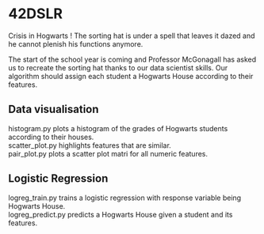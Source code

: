 # 42DSLR

Crisis in Hogwarts ! The sorting hat is under a spell that leaves it dazed and he cannot plenish his functions anymore.  

The start of the school year is coming and Professor McGonagall has asked us to recreate the sorting hat thanks to our data scientist skills. Our algorithm should assign each student a Hogwarts House according to their features.

## Data visualisation

histogram.py plots a histogram of the grades of Hogwarts students according to their houses.  
scatter_plot.py highlights features that are similar.  
pair_plot.py plots a scatter plot matri for all numeric features.  

## Logistic Regression

logreg_train.py trains a logistic regression with response variable being Hogwarts House.  
logreg_predict.py predicts a Hogwarts House given a student and its features.  
